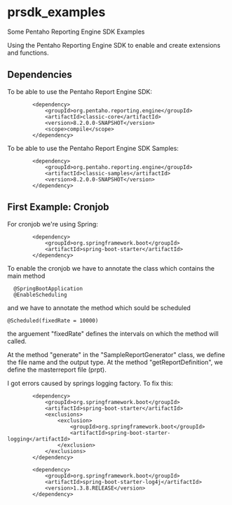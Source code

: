 # prsdk_examples
Some Pentaho Reporting Engine SDK Examples

Using the Pentaho Reporting Engine SDK to enable and create extensions and functions.

## Dependencies

To be able to use the Pentaho Report Engine SDK:

```
		<dependency>
			<groupId>org.pentaho.reporting.engine</groupId>
			<artifactId>classic-core</artifactId>
			<version>8.2.0.0-SNAPSHOT</version>
			<scope>compile</scope>
		</dependency>
```
To be able to use the Pentaho Report Engine SDK Samples:

```
		<dependency>
			<groupId>org.pentaho.reporting.engine</groupId>
			<artifactId>classic-samples</artifactId>
			<version>8.2.0.0-SNAPSHOT</version>
		</dependency>
```

## First Example: Cronjob

For cronjob we're using Spring:

```
		<dependency>
			<groupId>org.springframework.boot</groupId>
			<artifactId>spring-boot-starter</artifactId>
		</dependency>
```
To enable the cronjob we have to annotate the class which contains the main method

```
  @SpringBootApplication
  @EnableScheduling
```
and we have to annotate the method which sould be scheduled

```
@Scheduled(fixedRate = 10000)
```
the arguement "fixedRate" defines the intervals on which the method will called.

At the method "generate" in the "SampleReportGenerator" class, we define the file name and the output type.
At the method "getReportDefinition", we define the masterreport file (prpt).

I got errors caused by springs logging factory. To fix this:

```
		<dependency>
			<groupId>org.springframework.boot</groupId>
			<artifactId>spring-boot-starter</artifactId>
			<exclusions>
				<exclusion>
					<groupId>org.springframework.boot</groupId>
					<artifactId>spring-boot-starter-logging</artifactId>
				</exclusion>
			</exclusions>
		</dependency>
```

```
		<dependency>
			<groupId>org.springframework.boot</groupId>
			<artifactId>spring-boot-starter-log4j</artifactId>
			<version>1.3.8.RELEASE</version>
		</dependency>
```
